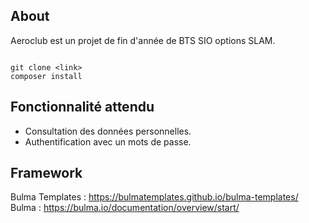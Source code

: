 ## About
Aeroclub est un projet de fin d'année de BTS SIO options SLAM. 

```

git clone <link>
composer install

``` 

## Fonctionnalité attendu 

- Consultation des données personnelles.
- Authentification avec un mots de passe.


## Framework

Bulma Templates : https://bulmatemplates.github.io/bulma-templates/  
Bulma : https://bulma.io/documentation/overview/start/  
